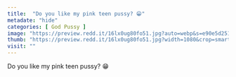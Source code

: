 ```yaml
---
title:  "Do you like my pink teen pussy? 😁"
metadate: "hide"
categories: [ God Pussy ]
image: "https://preview.redd.it/16lx0ug80fo51.jpg?auto=webp&s=e90e5d251ad25037899abd50634e19c04e8a76ae"
thumb: "https://preview.redd.it/16lx0ug80fo51.jpg?width=1080&crop=smart&auto=webp&s=3b07d8f7370151b80a2d20d541971f1d80b24285"
visit: ""
---
```

Do you like my pink teen pussy? 😁
